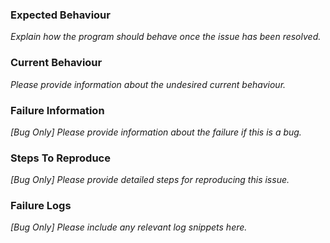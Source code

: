 ### Expected Behaviour

*Explain how the program should behave once the issue has been resolved.*

### Current Behaviour

*Please provide information about the undesired current behaviour.*

### Failure Information

*[Bug Only] Please provide information about the failure if this is a bug.*

### Steps To Reproduce

*[Bug Only] Please provide detailed steps for reproducing this issue.*

### Failure Logs

*[Bug Only] Please include any relevant log snippets here.*
